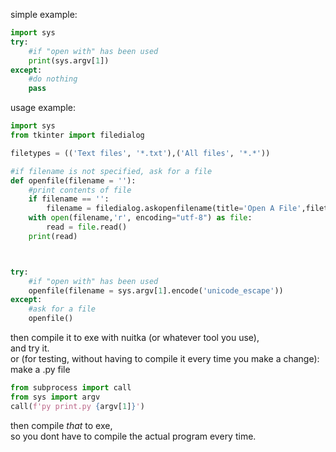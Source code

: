 simple example:
``` python
import sys
try:
    #if "open with" has been used
    print(sys.argv[1])
except:
    #do nothing
    pass
```
usage example:
``` python
import sys
from tkinter import filedialog

filetypes = (('Text files', '*.txt'),('All files', '*.*'))

#if filename is not specified, ask for a file
def openfile(filename = ''):
    #print contents of file
    if filename == '':
        filename = filedialog.askopenfilename(title='Open A File',filetypes=filetypes)
    with open(filename,'r', encoding="utf-8") as file:
        read = file.read()
    print(read)



try:
    #if "open with" has been used
    openfile(filename = sys.argv[1].encode('unicode_escape'))
except:
    #ask for a file
    openfile()

```
then compile it to exe with nuitka (or whatever tool you use),<br>
and try it. 
<br>or (for testing, without having to compile it every time you make a change):<br>
make a .py file 
```python
from subprocess import call
from sys import argv
call(f'py print.py {argv[1]}')
```
then compile *that* to exe,<br>
so you dont have to compile the actual program every time.
